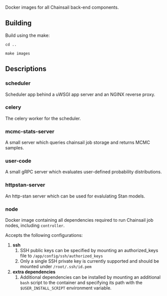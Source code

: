 Docker images for all Chainsail back-end components.

## Building

Build using the make:

```console
cd ..

make images
```

## Descriptions
### scheduler

Scheduler app behind a uWSGI app server and an NGINX reverse proxy.

### celery

The celery worker for the scheduler.

### mcmc-stats-server

A small server which queries chainsail job storage and returns MCMC samples.

### user-code

A small gRPC server which evaluates user-defined probability distributions.

### httpstan-server

An http-stan server which can be used for evalulating Stan models.

### node

Docker image containing all dependencies required to run Chainsail job nodes, including
`controller`.

Accepts the following configurations:

  1. **ssh**
     1. SSH public keys can be specified by mounting an authorized_keys file to `/app/config/ssh/authorized_keys`
     1. Only a single SSH private key is currently supported and should be mounted under `/root/.ssh/id.pem`
  1. **extra dependencies**
     1. Additional dependencies can be installed by mounting an additional `bash` script to the container and specifying its path with the `$USER_INSTALL_SCRIPT` environment variable.
